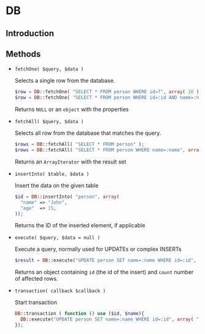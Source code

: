 DB
==============

Introduction
-------------------


Methods
-------------------

- `fetchOne( $query, $data )`

  Selects a single row from the database.
  ```php
  $row = DB::fetchOne( "SELECT * FROM person WHERE id=?", array( 10 ) );
  $row = DB::fetchOne( "SELECT * FROM person WHERE id=:id AND name=:name", array( "id" => 10, "name" => "John" ) );
  ```
  Returns `NULL` or an `object` with the properties
  
- `fetchAll( $query, $data )`

  Selects all row from the database that matches the query.
  ```php
  $rows = DB::fetchAll( "SELECT * FROM person" );
  $rows = DB::fetchAll( "SELECT * FROM person WHERE name=:name", array( "name" => "John" ) );
  ```
  Returns an `ArrayIterator` with the result set
  
- `insertInto( $table, $data )`

  Insert the data on the given table
  ```php
  $id = DB::insertInto( "person", array(
    "name" => "John",
    "age"  => 15,
  ));
  ```
  Returns the ID of the inserted element, if applicable
  
- `execute( $query, $data = null )`

  Execute a query, normally used for UPDATEs or complex INSERTs
  ```php
  $result = DB::execute("UPDATE person SET name=:name WHERE id=:id", array( "id" => $id, "name" => $name ) );
  ```
  Returns an object containing `id` (the id of the insert) and `count` number of affected rows.

- `transaction( callback $callback )`

  Start transaction
  ```php
  DB::transaction ( function () use ($id, $name){
    DB::execute("UPDATE person SET name=:name WHERE id=:id", array( "id" => $id, "name" => $name ) );
  });
  ```
  
